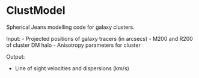 # ClustModel
Spherical Jeans modelling code for galaxy clusters.

Input: - Projected positions of galaxy tracers (in arcsecs)
       - M200 and R200 of cluster DM halo
       - Anisotropy parameters for cluster

Output:
  - Line of sight velocities and dispersions (km/s)
